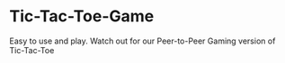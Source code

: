 # Tic-Tac-Toe-Game

Easy to use and play. Watch out for our Peer-to-Peer Gaming version of Tic-Tac-Toe

